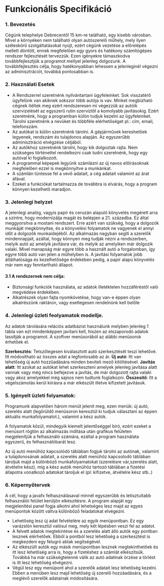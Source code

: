 # Funkcionális Specifikáció

### 1. Bevezetés

Cégünk telephelye Debrecentől 15 km-re található, egy kisebb városban. Mivel a környéken nem található olyan autószerelő műhely, mely ilyen széleskörű szolgáltatásokat nyújt, ezért cégünk vezetése a előrelépés mellett döntött, ennek megfelelően egy gyors és hatékony számítógépes rendszer fejlesztését tervezzük. Ezen igényekre támaszkodva továbbfejlesztjük a programot mellyel jelenleg dolgozunk. A továbbfejlesztés célja, hogy hatékonyabban lehessen a jelenleginél végezni az adminisztrációt, továbbá pontosabban is.

### 2. Használati Esetek
   - A Rendszerrel szeretnénk nyilvántartani ügyfeleinket. Sok visszatérő ügyfelünk van akiknek sokszor több autója is vav. Minket megbízható cégnek itéltek meg ezért rendszeresen mi végezzük az autóik szervizelését az egyszerű rutin szervíztől a komolyabb javításokig. Ezért szeretnénk, hogy a programban külön tudjuk kezelni az ügyfeleinket. Tárolni szeretnénk a nevüket és többféle elérhetőséget pl.: cím, email, telefonszám.
   - Az autókat is külön szeretnénk tárolni. A gépjárművek kereshetőek legyenek, rendszám és tulajdonos alapján. Az egyszerűbb adminisztráció elvégzése céljából.
   - Az autókhoz szeretnénk tárolni, hogy kik dolgoztak rajta. Nem szükséges történettel rendelkezni csak tudni szeretnénk, hogy egy autóval ki foglalkozott.
   - A programmal képepek legyünk számlázni az új navos előírásoknak megfelelően ezzel is megkönnyítve a munkánkat.
   - A számlán tüntesse fel a vevő adatait, a cég adatait valamint az árat áfával.
   - Ezeket a funkciókat tartalmazza de továbbra is elvárás, hogy a program könnyen kezelhető maradjon.

### 3. Jelenlegi helyzet

   A jelenlegi analóg, vagyis papír és ceruzán alapuló könyvelés megérett arra a szintre, hogy modernizálja magát és belépjen a 21. századba. Ez által meggyorsítva a mostani rendszert. Erre azért van szükség, hogy a dolgozók munkáját megkönnyítse, és a könyvelési folyamatok ne vagyenek el annyi időt a dolgozók munkaidejéből. Az alkalmazás nagyban segíti a szerelők mindennapjait, azáltal, hogy könnyen meg tudják nézni a rendszerben, melyik autó az amelyik javításra vár, és melyik az amelyiken már dolgozik valaki. Mivel manapság már egyre több a használt autó a forgalomban, így egyre több autó van jelen a műhelyben is. A javítási folyamatok jobb átláthatósága és kezelhetősége érdekében pedig, a papír alapú könyvelés már nem egy fenntartható állapot.
   
#### 3.1 A rendszernek nem célja:

   * Biztonsági funkciók használata, az adatok illetéktelen hozzáféréstől való megvédése érdekében.
   * Alkatrészek olyan fajta nyomkövetése, hogy van-e éppen olyan alkatrészünk raktáron, vagy esetlegesen rendelnünk kell belőle
 
### 4. Jelenlegi üzleti feolyamatok modellje.
   Az adatok tárolására relációs adatbázist használunk melyben jelenleg 1 tábla van ezt mindenképpen javítani kell, hiszen az elszaporodó adatok lassítják a programot.
   A szoftver menüsorából az alábbi menüsorok érhetőek el.
    
   **Szerkesztés**: Tetszőlegesen kiválasztott autó szerkesztését teszi lehetővé. Itt módosítható az összes adat a legfontosabb az ár.
   **Új autó**: Itt van lehetőség új autó hozzűadására minden beviteli mező kitöltésével.
   **Javítás alatt**: Itt azokat az autókat lehet szerkeszteni amelyek jelenleg javítása alatt vannak vagy még nincs befejezve a javítás, de már dolgozott rajta valaki vagy akoz amelyekkel még sajnos nem tudtunk foglalkozni.
   **Összesítő**: Itt a végelszámolás kerül kiírásra a már elkészült illetve kifizetett javítások.

### 5. Igényelt üzleti folyamatok:

Programunk alapvetően három menüt jelenít meg, ezen menük: új autó, szerelés alatt (legörüldő menüsoron keresztül ki tudjuk választani az éppen aktuális munkafolyamatot.), valamint a kész autók.

A folyamatok közül, mindegyik kiemelt jelentőséggel bíró, ezért ezeket a menüsort rögtön az alkalmazás indítása után grafikus felületen megjelenítjük a felhasználó számára, ezáltal a program használata egyszerű, és felhasználóbarát lesz.

Az új autó menühöz kapcsolódó táblában fogjuk tárolni az autónak, valamint a tulajdonosának adatait, a szerelés alatt menühöz kapcsolodó táblában tároljuk majd a különböző munkafolyamatokat (szerelésre vár,szerelés alatt, átvételre kész), míg a kész autók menühöz tartozó táblában a fizetési állapotra vonatkozó adatokat tároljuk el (pl: kifizetve, átvételre kész stb..)

### 6. Képernyőtervek

A cél, hogy a javafx felhasználásaval minnél egyszerűbb és letisztultabb felhasználói felület kerüljön elkészítésre. A program alapját egy megjelenítési panel fogja alkotni ahol lehetséges lesz majd az egyes menüpontok között váltva különböző feladatokat elvégezni.
 - Lehetőség lesz új adat felvételére az egyik menüpontban. Ez egy varázslón keresztül valósul meg, mely két lépésben veszi fel az adatot.
 - A felvett adatok megtekintése és a szerelés alatt álló autók egy pontban lesznek elérhetőek. Ebből a pontból lesz lehetőség a szerkesztést is megkezdeni egy felugró ablak segítségével.
 - Az elkészült autók egy másik menüpontban lesznek megtekinthetőek és itt lesz lehetőség arra is, hogy a fizetéshez a számlát elkészítsük. Továbbá ha már szükségtelenné válik az autó adatinak örzése a törlést is itt lesz lehetőség elvégezni.
 - Végül lesz egy menüpont ahol a szerelők adatait lesz lehetőség kezelni. Ebben a menüben lesz majd lehetőség új szerelő hozzáadására, és a meglévő szerelők adatainak módosítására.